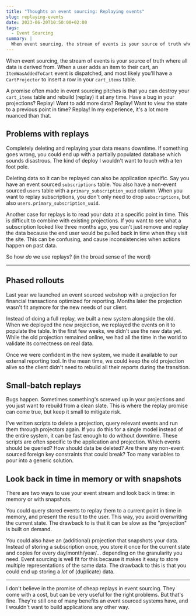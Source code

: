 ```yaml
---
title: "Thoughts on event sourcing: Replaying events"
slug: replaying-events
date: 2023-06-20T10:50:00+02:00
tags:
  - Event Sourcing
summary: |
  When event sourcing, the stream of events is your source of truth where all data is derived from. A promise often made in event sourcing pitches is that you can destroy your data and rebuild (replay) it at any time. In my experience, it's a lot more nuanced than that.
---
```


When event sourcing, the stream of events is your source of truth where all data is derived from. When a user adds an item to their cart, an `ItemWasAddedToCart` event is dispatched, and most likely you'll have a `CartProjector` to insert a row in your `cart_items` table.

A promise often made in event sourcing pitches is that you can destroy your `cart_items` table and rebuild (replay) it at any time. Have a bug in your projections? Replay! Want to add more data? Replay! Want to view the state to a previous point in time? Replay! In my experience, it's a lot more nuanced than that.

## Problems with replays

Completely deleting and replaying your data means downtime. If something goes wrong, you could end up with a partially populated database which sounds disastrous. The kind of deploy I wouldn't want to touch with a ten foot pole.

Deleting data so it can be replayed can also be application specific. Say you have an event sourced `subscriptions` table. You also have a non-event sourced `users` table with a `primary_subscription_uuid` column. When you want to replay subscriptions, you don't only need to drop `subscriptions`, but also `users.primary_subscription_uuid`.

Another case for replays is to read your data at a specific point in time. This is difficult to combine with existing projections. If you want to see what a subscription looked like three months ago, you can't just remove and replay the data because the end user would be pulled back in time when they visit the site. This can be confusing, and cause inconsistencies when actions happen on past data.

So how _do_ we use replays? (in the broad sense of the word)

---

## Phased rollouts

Last year we launched an event sourced webshop with a projection for financial transactions optimized for reporting. Months later the projection wasn't fit anymore for the new needs of our client.

Instead of doing a full replay, we built a new system alongside the old. When we deployed the new projection, we replayed the events on it to populate the table. In the first few weeks, we didn't use the new data yet. While the old projection remained online, we had all the time in the world to validate its correctness on real data.

Once we were confident in the new system, we made it available to our external reporting tool. In the mean time, we could keep the old projection alive so the client didn't need to rebuild all their reports during the transition.

## Small-batch replays

Bugs happen. Sometimes something's screwed up in your projections and you just want to rebuild from a clean slate. This is where the replay promise can come true, but keep it small to mitigate risk.

I've written scripts to delete a projection, query relevant events and run them through projectors again. If you do this for a single model instead of the entire system, it can be fast enough to do without downtime. These scripts are often specific to the application and projection. Which events should be queried? How should data be deleted? Are there any non-event sourced foreign key constraints that could break? Too many variables to pour into a generic solution.

## Look back in time in memory or with snapshots

There are two ways to use your event stream and look back in time: in memory or with snapshots.

You could query stored events to replay them to a current point in time in memory, and present the result to the user. This way, you avoid overwriting the current state. The drawback to is that it can be slow as the "projection" is built on demand.

You could also have an (additional) projection that snapshots your data. Instead of storing a subscription once, you store it once for the current state and copies for every day/month/year/… depending on the granularity you need. Event sourcing is well fit for this because it makes it easy to store multiple representations of the same data. The drawback to this is that you could end up storing a _lot_ of (duplicate) data.

---

I don't believe in the promise of cheap replays in event sourcing. They come with a cost, but can be very useful for the right problems. But that's fine. They're still one of many benefits an event sourced systems have, and I wouldn't want to build applications any other way.
